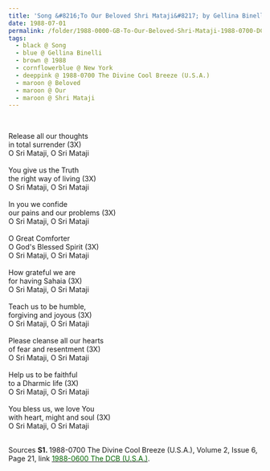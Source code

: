 ```yaml
---
title: 'Song &#8216;To Our Beloved Shri Mataji&#8217; by Gellina Binelli, New York from the 1988-0700 The Divine Cool Breeze (U.S.A.), Volume 2, Issue 6, Page 21'
date: 1988-07-01
permalink: /folder/1988-0000-GB-To-Our-Beloved-Shri-Mataji-1988-0700-DCB-USA-P21
tags:
  - black @ Song
  - blue @ Gellina Binelli
  - brown @ 1988
  - cornflowerblue @ New York
  - deeppink @ 1988-0700 The Divine Cool Breeze (U.S.A.)
  - maroon @ Beloved
  - maroon @ Our
  - maroon @ Shri Mataji  
---
```


<br>

<p>
Release all our thoughts<br>
in total surrender (3X)<br>
O Sri Mataji, O Sri Mataji<br>
<br>
You give us the Truth<br>
the right way of living (3X)<br>
O Sri Mataji, O Sri Mataji<br>
<br>
In you we confide<br>
our pains and our problems (3X)<br>
O Sri Mataji, O Sri Mataji<br>
<br>
O Great Comforter<br>
O God's Blessed Spirit (3X)<br>
O Sri Mataji, O Sri Mataji<br>
<br>
How grateful we are<br>
for having Sahaia (3X)<br>
O Sri Mataji, O Sri Mataji<br>
<br>
Teach us to be humble,<br>
forgiving and joyous (3X)<br>
O Sri Mataji, O Sri Mataji<br>
<br>
Please cleanse all our hearts<br>
of fear and resentment (3X)<br>
O Sri Mataji, O Sri Mataji<br>
<br>
Help us to be faithful<br>
to a Dharmic life (3X)<br>
O Sri Mataji, O Sri Mataji<br>
<br>
You bless us, we love You<br>
with heart, might and soul (3X)<br>
O Sri Mataji, O Sri Mataji
</p>

<br>

<wave-list>
<list-title color="DarkSeaGreen" width="40">Sources</list-title>
  <list-item color="BlanchedAlmond"  width="280"><b>S1. </b> 1988-0700 The Divine Cool Breeze (U.S.A.), Volume 2, Issue 6, Page 21, link <a href="https://b286c762-1c9b-468d-afbf-9f039b298299.usrfiles.com/ugd/b286c7_1c14db06f440431fa2f09486d14a54fe.pdf"><font color="DarkGreen">1988-0600 The DCB (U.S.A.)</font></a>.</list-item>
</wave-list>